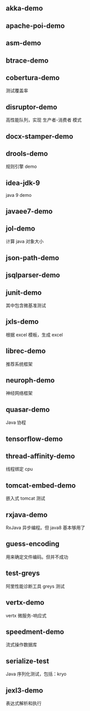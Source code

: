 ## akka-demo
## apache-poi-demo
## asm-demo
## btrace-demo
## cobertura-demo
测试覆盖率
## disruptor-demo
高性能队列，实现 生产者-消费者 模式
## docx-stamper-demo
## drools-demo
规则引擎 demo
## idea-jdk-9
java 9 demo
## javaee7-demo
## jol-demo
计算 java 对象大小
## json-path-demo
## jsqlparser-demo
## junit-demo
其中包含微基准测试
## jxls-demo
根据 excel 模板，生成 excel
## librec-demo
推荐系统框架
## neuroph-demo
神经网络框架
## quasar-demo 
Java 协程
## tensorflow-demo
## thread-affinity-demo
线程绑定 cpu
## tomcat-embed-demo
嵌入式 tomcat 测试
## rxjava-demo
RxJava 异步编程。但 java8 基本够用了
## guess-encoding
用来确定文件编码。但并不成功
## test-greys
阿里性能诊断工具 greys 测试
## vertx-demo
vertx 微服务-响应式
## speedment-demo
流式操作数据库
## serialize-test
Java 序列化测试，包括：kryo
## jexl3-demo
表达式解析和执行
